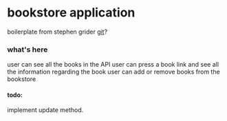 # bookstore application

boilerplate from stephen grider [git](https://github.com/StephenGrider/)?

### what's here

user can see all the books in the API
user can press a book link and see all the information regarding the book
user can add or remove books from the bookstore

#### todo:
implement update method.